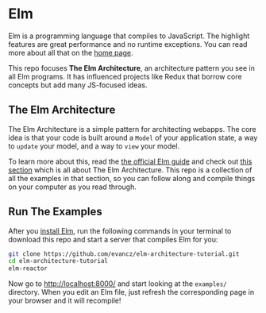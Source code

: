# Elm

Elm is a programming language that compiles to JavaScript. The highlight features are great performance and no runtime exceptions. You can read more about all that on the [home page](http://elm-lang.org/).

This repo focuses **The Elm Architecture**, an architecture pattern you see in all Elm programs. It has influenced projects like Redux that borrow core concepts but add many JS-focused ideas.


## The Elm Architecture

The Elm Architecture is a simple pattern for architecting webapps. The core idea is that your code is built around a `Model` of your application state, a way to `update` your model, and a way to `view` your model.

To learn more about this, read the [the official Elm guide][guide] and check out [this section][arch] which is all about The Elm Architecture. This repo is a collection of all the examples in that section, so you can follow along and compile things on your computer as you read through.

[guide]: http://guide.elm-lang.org/
[arch]: http://guide.elm-lang.org/architecture/


## Run The Examples

After you [install Elm](http://guide.elm-lang.org/get_started.html), run the following commands in your terminal to download this repo and start a server that compiles Elm for you:

```bash
git clone https://github.com/evancz/elm-architecture-tutorial.git
cd elm-architecture-tutorial
elm-reactor
```

Now go to [http://localhost:8000/](http://localhost:8000/) and start looking at the `examples/` directory. When you edit an Elm file, just refresh the corresponding page in your browser and it will recompile!
